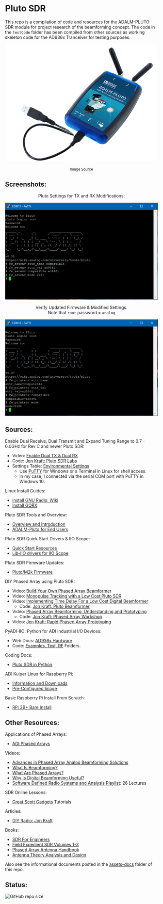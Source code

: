 # Pluto SDR

This repo is a compilation of code and resources for the ADALM-PLUTO SDR module for project research of the beamforming concept. The code in the `testCode` folder has been compiled from other sources as working skeleton code for the AD936x Tranceiver for testing purposes.

<div align="center">

<img src="./assets/ADALM-Pluto.png" alt="Pluto SDR" width="500"/><br>

<small>
    <a href="https://www.analog.com/en/design-center/evaluation-hardware-and-software/evaluation-boards-kits/adalm-pluto.html">
        Image Source
    </a>
</small>

</div>


## Screenshots:

<div align="center">

Pluto Settings for TX and RX Modifications:

<img src="./assets/Pluto2r2t-1.PNG" alt="Pluto SDR Before Mod" width="600"/><br>

</div>

<div align="center">


Verify Updated Firmware & Modified Settings.<br>
Note that `root` password = `analog`

<img src="./assets/Pluto2r2t-2.PNG" alt="Pluto SDR After Mod" width="600"/><br>

</div>

## Sources:

Enable Dual Receive, Dual Transmit and Expand Tuning Range to 0.7 - 6.0GHz for Rev C and newer Pluto SDR:
 - Video: [Enable Dual TX & Dual RX](https://www.youtube.com/watch?v=ph0Kv4SgSuI)
 - Code: [Jon Kraft: Pluto SDR Labs](https://github.com/jonkraft/PlutoSDR_Labs/tree/master)
 - Settings Table: [Environmental Settings](https://wiki.analog.com/university/tools/pluto/devs/booting)
     - Use [PuTTY](https://www.chiark.greenend.org.uk/~sgtatham/putty/latest.html) for Windows or a Terminal in Linux for shell access.
     - In my case, I connected via the serial COM port with PuTTY in Windows 10.

Linux Install Guides:
 - [Install GNU Radio: Wiki](https://wiki.gnuradio.org/index.php/InstallingGR)
 - [Install GQRX](https://github.com/gqrx-sdr/gqrx/releases)

Pluto SDR Tools and Overview:
 - [Overview and Introduction](https://wiki.analog.com/university/tools/pluto)
 - [ADALM-Pluto for End Users](https://wiki.analog.com/university/tools/pluto/users)

Pluto SDR Quick Start Drivers & IIO Scope:
 - [Quick Start Resources](https://wiki.analog.com/university/tools/pluto/users/quick_start)
 - [Lib-IIO drivers for IIO Scope](https://github.com/analogdevicesinc/libad9361-iio/releases/tag/v0.3)

Pluto SDR Firmware Updates:
 - [Pluto/M2k Firmware](https://wiki.analog.com/university/tools/pluto/users/firmware)

DIY Phased Array using Pluto SDR:
 - Video: [Build Your Own Phased Array Beamformer](https://www.youtube.com/watch?v=2QXKuEYR4Bw)
 - Video: [Monopulse Tracking with a Low Cost Pluto SDR](https://www.youtube.com/watch?v=XP8OWMDHfOQ)
 - Video: [Implementing Time Delay For a Low Cost Digital Beamformer](https://www.youtube.com/watch?v=gQjnSK0UHGQ)
     - Code: [Jon Kraft: Pluto Beamformer](https://github.com/jonkraft/Pluto_Beamformer)
 - Video: [Phased Array Beamforming: Understanding and Prototyping](https://www.youtube.com/watch?v=0hnWfTvETcU)
     - Code: [Jon Kraft: Phased Array Workshop](https://github.com/jonkraft/PhasedArray)
 - Video: [Jon Kraft: Rapid Phased Array Prototyping](https://www.youtube.com/watch?v=B_icccUpxV0)

PyADI-IIO: Python for ADI Industrial I/O Devices:
 - Web Docs: [AD936x Hardware](https://analogdevicesinc.github.io/pyadi-iio/devices/adi.ad936x.html)
 - Code: [Examples, Test, RF](https://github.com/analogdevicesinc/pyadi-iio/tree/master/examples) Folders.

Coding Docs:
 - [Pluto SDR in Python](https://pysdr.org/content/pluto.html)

ADI Kuiper Linux for Raspberry Pi:
 - [Information and Downloads](https://wiki.analog.com/resources/tools-software/linux-software/kuiper-linux)
 - [Pre-Configured Image](https://download.analog.com/phased-array-lab/raspi.7z)

Basic Raspberry Pi Install From Scratch:
 - [RPi 3B+ Bare Install](https://github.com/jonkraft/Pluto-Install-for-Raspberry-Pi)

## Other Resources:

Applications of Phased Arrays: 
 - [ADI Phased Arrays](https://www.analog.com/en/applications/markets/aerospace-and-defense-pavilion-home/phased-array-solution.html)

Videos:
 - [Advances in Phased Array Analog Beamforming Solutions](https://ez.analog.com/webinar/c/e/182)
 - [What Is Beamforming?](https://www.youtube.com/watch?v=VOGjHxlisyo)
 - [What Are Phased Arrays?](https://www.youtube.com/watch?v=9WxWun0E-PM)
 - [Why Is Digital Beamforming Useful?](https://www.youtube.com/watch?v=Hb6BhqOgmAI)
 - [Software Defined Radio Systems and Analysis Playlist](https://www.youtube.com/playlist?list=PLBfTSoOqoRnOTBTLahXBlxaDUNWdZ3FdS): 26 Lectures

SDR Online Lessons:
 - [Great Scott Gadgets](https://greatscottgadgets.com/sdr/) Tutorials

Articles: 
 - [DIY Radio: Jon Kraft](https://ez.analog.com/tags/DIYRadio)

Books: 
 - [SDR For Engineers](https://www.analog.com/en/education/education-library/software-defined-radio-for-engineers.html)
 - [Field Expedient SDR Volumes 1-3](https://www.factorialabs.com/fieldxp/)
 - [Phased Array Antenna Handbook](http://twanclik.free.fr/electricity/electronic/pdfdone11/Phased.Array.Antenna.Handbook.Artech.House.Publishers.Second.Edition.eBook-kB.pdf)
 - [Antenna Theory Analysis and Design](https://cds.cern.ch/record/1416310/files/047166782X_TOC.pdf)

Also see the informational documents posted in the [assets-docs](./assets-docs/) folder of this repo.

## Status:

![GitHub repo size](https://img.shields.io/github/repo-size/ADolbyB/pluto-sdr?logo=Github&label=Repo%20Size)